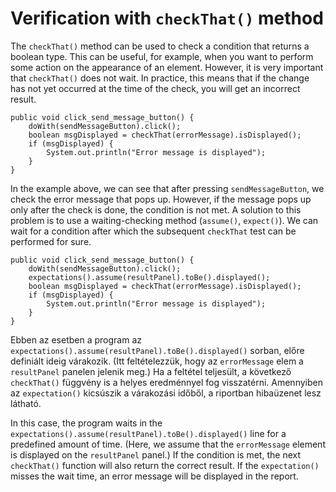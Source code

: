 # Verification with `checkThat()` method

The `checkThat()` method can be used to check a condition that returns a boolean type. This can be useful, for example, when you want to perform some action on the appearance of an element. However, it is very important that `checkThat()` does not wait. In practice, this means that if the change has not yet occurred at the time of the check, you will get an incorrect result.

```
public void click_send_message_button() {
    doWith(sendMessageButton).click();
    boolean msgDisplayed = checkThat(errorMessage).isDisplayed();
    if (msgDisplayed) {
        System.out.println("Error message is displayed");
    }
}
```

In the example above, we can see that after pressing `sendMessageButton`, we check the error message that pops up. However, if the message pops up only after the check is done, the condition is not met. A solution to this problem is to use a waiting-checking method (`assume()`, `expect()`). We can wait for a condition after which the subsequent `checkThat` test can be performed for sure.

```
public void click_send_message_button() {
    doWith(sendMessageButton).click();
    expectations().assume(resultPanel).toBe().displayed();
    boolean msgDisplayed = checkThat(errorMessage).isDisplayed();
    if (msgDisplayed) {
        System.out.println("Error message is displayed");
    }
}
```

Ebben az esetben a program az `expectations().assume(resultPanel).toBe().displayed()` sorban, előre definiált ideig várakozik. (Itt feltételezzük, hogy az `errorMessage` elem a `resultPanel` panelen jelenik meg.) Ha a feltétel teljesült, a következő `checkThat()` függvény is a helyes eredménnyel fog visszatérni. Amennyiben az `expectation()` kicsúszik a várakozási időből, a riportban hibaüzenet lesz látható.

In this case, the program waits in the `expectations().assume(resultPanel).toBe().displayed()` line for a predefined amount of time. (Here, we assume that the `errorMessage` element is displayed on the `resultPanel` panel.) If the condition is met, the next `checkThat()` function will also return the correct result. If the `expectation()` misses the wait time, an error message will be displayed in the report.
